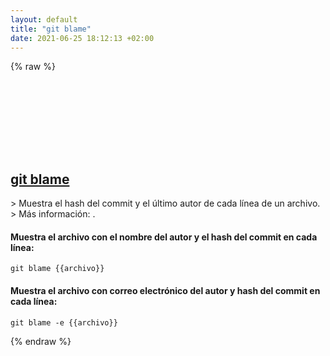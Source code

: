 ```yaml
---
layout: default
title: "git blame"
date: 2021-06-25 18:12:13 +02:00
---
```

{% raw %}
<h2 id="git-blame">
  <a href="/es/common/git-blame.html">git blame</a> <a href="#git-blame"><svg class="icon">
    <use href="/assets/images/unicode_sprite.svg#link" />
  </svg></a>
</h2>
> Muestra el hash del commit y el último autor de cada línea de un archivo.
> Más información: <https://git-scm.com/docs/git-blame>.

#### Muestra el archivo con el nombre del autor y el hash del commit en cada línea:
```shell
git blame {{archivo}}
```
#### Muestra el archivo con correo electrónico del autor y hash del commit en cada línea:
```shell
git blame -e {{archivo}}
```
{% endraw %}